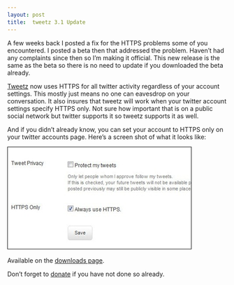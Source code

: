```yaml
---
layout: post
title:  tweetz 3.1 Update
---
```

A few weeks back I posted a fix for the HTTPS problems some of you encountered. I posted a beta then that addressed the problem. Haven’t had any complaints since then so I’m making it official. This new release is the same as the beta so there is no need to update if you downloaded the beta already.

[Tweetz](/tweetz) now uses HTTPS for all twitter activity regardless of your account settings. This mostly just means no one can eavesdrop on your conversation. It also insures that tweetz will work when your twitter account settings specify HTTPS only. Not sure how important that is on a public social network but twitter supports it so tweetz supports it as well.

And if you didn’t already know, you can set your account to HTTPS only on your twitter accounts page. Here’s a screen shot of what it looks like:

![twitter_https](/cdn/images/blog/0916bb4fcc1a_1223A/twitter_https.jpg)

Available on the [downloads page](/downloads).

Don’t forget to [donate](https://www.paypal.com/cgi-bin/webscr?cmd=_s-xclick&hosted_button_id=5966770) if you have not done so already. 
